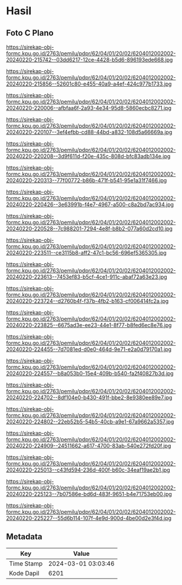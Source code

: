 # Hasil

## Foto C Plano

https://sirekap-obj-formc.kpu.go.id/2763/pemilu/pdpr/62/04/01/20/02/6204012002002-20240220-215742--03dd6217-12ce-4428-b5d6-896193ede668.jpg

https://sirekap-obj-formc.kpu.go.id/2763/pemilu/pdpr/62/04/01/20/02/6204012002002-20240220-215856--52601c80-e455-40a9-a4ef-424c977b1733.jpg

https://sirekap-obj-formc.kpu.go.id/2763/pemilu/pdpr/62/04/01/20/02/6204012002002-20240220-220006--afbfaa6f-2a93-4e34-95d8-5860ecbc8271.jpg

https://sirekap-obj-formc.kpu.go.id/2763/pemilu/pdpr/62/04/01/20/02/6204012002002-20240220-220107--3ef4efbb-cd88-44bd-a832-108d5a66669a.jpg

https://sirekap-obj-formc.kpu.go.id/2763/pemilu/pdpr/62/04/01/20/02/6204012002002-20240220-220208--3d9f611d-f20e-435c-808d-bfc83adb134e.jpg

https://sirekap-obj-formc.kpu.go.id/2763/pemilu/pdpr/62/04/01/20/02/6204012002002-20240220-220313--77f00772-b86b-471f-b541-95e1a31f7466.jpg

https://sirekap-obj-formc.kpu.go.id/2763/pemilu/pdpr/62/04/01/20/02/6204012002002-20240220-220426--3e63991b-f4e7-4967-a500-c8a2bd7ac934.jpg

https://sirekap-obj-formc.kpu.go.id/2763/pemilu/pdpr/62/04/01/20/02/6204012002002-20240220-220528--7c988201-7294-4e8f-b8b2-077a60d2cd10.jpg

https://sirekap-obj-formc.kpu.go.id/2763/pemilu/pdpr/62/04/01/20/02/6204012002002-20240220-223511--ce3115b8-aff2-47c1-bc56-696ef5365305.jpg

https://sirekap-obj-formc.kpu.go.id/2763/pemilu/pdpr/62/04/01/20/02/6204012002002-20240220-223613--7453ef83-b5cf-4ce1-911c-abaf72a63e23.jpg

https://sirekap-obj-formc.kpu.go.id/2763/pemilu/pdpr/62/04/01/20/02/6204012002002-20240220-223724--d2760b4f-f37b-4fb2-b163-cf006414fc2a.jpg

https://sirekap-obj-formc.kpu.go.id/2763/pemilu/pdpr/62/04/01/20/02/6204012002002-20240220-223825--6675ad3e-ee23-44e1-8f77-b8fed6ec8e76.jpg

https://sirekap-obj-formc.kpu.go.id/2763/pemilu/pdpr/62/04/01/20/02/6204012002002-20240220-224455--7d7081ed-d0e0-464d-9e71-e2a0d79170a1.jpg

https://sirekap-obj-formc.kpu.go.id/2763/pemilu/pdpr/62/04/01/20/02/6204012002002-20240220-224557--b8a053b0-15e4-409b-b540-fa2f40827b3d.jpg

https://sirekap-obj-formc.kpu.go.id/2763/pemilu/pdpr/62/04/01/20/02/6204012002002-20240220-224702--8df104e0-b430-491f-bbe2-8e9380ee89e7.jpg

https://sirekap-obj-formc.kpu.go.id/2763/pemilu/pdpr/62/04/01/20/02/6204012002002-20240220-224802--22eb52b5-54b5-40cb-a9e1-67a9662a5357.jpg

https://sirekap-obj-formc.kpu.go.id/2763/pemilu/pdpr/62/04/01/20/02/6204012002002-20240220-224909--24511662-a617-4700-83ab-540e272fd20f.jpg

https://sirekap-obj-formc.kpu.go.id/2763/pemilu/pdpr/62/04/01/20/02/6204012002002-20240220-225013--c43fd594-236d-400f-b60c-34eaf19ae2b1.jpg

https://sirekap-obj-formc.kpu.go.id/2763/pemilu/pdpr/62/04/01/20/02/6204012002002-20240220-225123--7b07586e-bd6d-483f-9651-b4e71753eb00.jpg

https://sirekap-obj-formc.kpu.go.id/2763/pemilu/pdpr/62/04/01/20/02/6204012002002-20240220-225227--55d6b114-107f-4e9d-900d-4be00d2e3f4d.jpg


## Metadata

| Key        | Value               |
| ---------- | ------------------- |
| Time Stamp | 2024-03-01 03:03:46 |
| Kode Dapil | 6201                |



